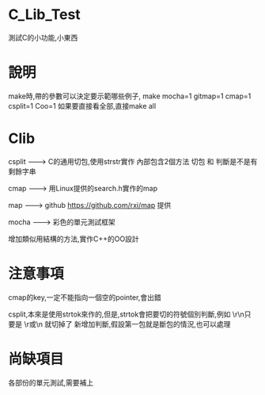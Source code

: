 # C_Lib_Test
測試C的小功能,小東西

# 說明

make時,帶的參數可以決定要示範哪些例子,
make mocha=1 gitmap=1 cmap=1 csplit=1 Coo=1
如果要直接看全部,直接make all

# Clib

csplit ---> C的通用切包,使用strstr實作 內部包含2個方法 切包 和 判斷是不是有剩餘字串

cmap ---> 用Linux提供的search.h實作的map

map ---> github https://github.com/rxi/map 提供

mocha ---> 彩色的單元測試框架

增加類似用結構的方法,實作C++的OO設計

# 注意事項

cmap的key,一定不能指向一個空的pointer,會出錯

csplit,本來是使用strtok來作的,但是,strtok會把要切的符號個別判斷,例如 \r\n只要是 \r或\n 就切掉了
新增加判斷,假設第一包就是斷包的情況,也可以處理

# 尚缺項目

各部份的單元測試,需要補上
